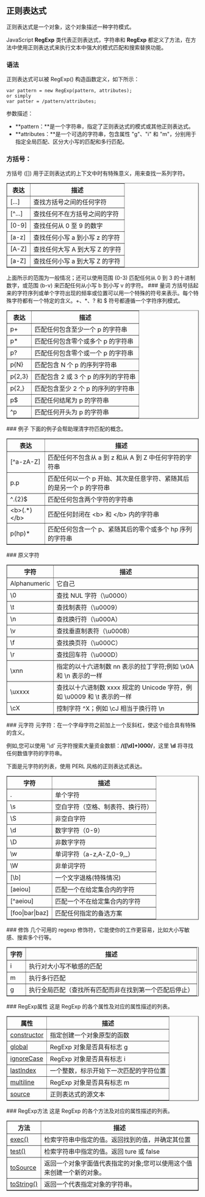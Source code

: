 ## 正则表达式
正则表达式是一个对象，这个对象描述一种字符模式。   

JavaScript **RegExp** 类代表正则表达式，字符串和 **RegExp** 都定义了方法，在方法中使用正则表达式来执行文本中强大的模式匹配和搜索替换功能。
### 语法
正则表达式可以被 RegExp() 构造函数定义，如下所示：

    var pattern = new RegExp(pattern, attributes);   
    or simply   
    var patter = /pattern/attributes;
参数描述：  

- **pattern：**是一个字符串，指定了正则表达式的模式或其他正则表达式。
- **attributes：**是一个可选的字符串，包含属性 "g"、"i" 和 "m"，分别用于指定全局匹配、区分大小写的匹配和多行匹配。
### 方括号：
方括号 ([]) 用于正则表达式的上下文中时有特殊意义，用来查找一系列字符。
<table border="1">
<tr>
<th>表达</th>
<th>描述</th>
</tr>
<tr>
<td>[...]</td>
<td>查找方括号之间的任何字符</td>
</tr>
<tr>
<td>[^...]</td>
<td>查找任何不在方括号之间的字符</td>
</tr>
<tr>
<td>[0-9]</td>
<td>查找任何从 0 至 9 的数字</td>
</tr>
<tr>
<td>[a-z]</td>
<td>查找任何小写 a 到小写 z 的字符</td>
</tr>
<tr>
<td>[A-Z]</td>
<td>查找任何大写 A 到大写 Z 的字符</td>
</tr>
<tr>
<td>[a-Z]</td>
<td>查找任何小写 a 到大写 Z 的字符</td>
</tr>
</table>
上面所示的范围为一般情况；还可以使用范围 (0-3) 匹配任何从 0 到 3 的十进制数字，或范围 (b-v) 来匹配任何从小写 b 到小写 v 的字符。
### 量词
方括号括起来的字符序列或单个字符出现的频率或位置可以用一个特殊的符号来表示。每个特殊字符都有一个特定的含义。+、*、? 和 $ 符号都遵循一个字符序列模式。
<table border="1">
<tr>
<th>表达</th>
<th>描述</th>
</tr>
<tr>
<td>p+</td>
<td>匹配任何包含至少一个 p 的字符串</td>
</tr>
<tr>
<td>p*</td>
<td>匹配任何包含零个或多个 p 的字符串</td>
</tr>
<tr>
<td>p?</td>
<td>匹配任何包含零个或一个 p 的字符串</td>
</tr>
<tr>
<td>p{N}</td>
<td>匹配包含 N 个 p 的序列字符串</td>
</tr>
<tr>
<td>p{2,3}</td>
<td>匹配包含 2 或 3 个 p 的序列的字符串</td>
</tr>
<tr>
<td>p{2,}</td>
<td>匹配包含至少 2 个 p 的序列的字符串</td>
</tr>
<tr>
<td>p$</td>
<td>匹配任何结尾为 p 的字符串</td>
</tr>
<tr>
<td>^p</td>
<td>匹配任何开头为 p 的字符串</td>
</tr>
</table>
### 例子
下面的例子会帮助理清字符匹配的概念。
<table border="1">
<tr>
<th>表达</th>
<th>描述</th>
</tr>
<tr>
<td>[^a-zA-Z]</td>
<td>匹配任何不包含从 a 到 z 和从 A 到 Z 中任何字符的字符串</td>
</tr>
<tr>
<td>p.p</td>
<td>匹配任何以一个 p 开始、其次是任意字符、紧随其后的是另一个 p 的字符串</td>
</tr>
<tr>
<td>^.{2}$</td>
<td>匹配任何包含两个字符的字符串</td>
</tr>
<tr>
<td>&lt;b&gt;(.*)&lt;/b&gt;</td>
<td>匹配任何封闭在 &lt;b&gt; 和 &lt;/b&gt; 内的字符串</td>
</tr>
<tr>
<td>p(hp)*</td>
<td>匹配任何包含一个 p、紧随其后的零个或多个 hp 序列的字符串</td>
</tr>
</table>
### 原义字符
<table border="1">
<tr>
<th>字符</th>
<th>描述</th>
</tr>
<tr>
<td>Alphanumeric</td>
<td>它自己</td>
</tr>
<tr>
<td>\0</td>
<td>查找 NUL 字符（\u0000）</td>
</tr>
<tr>
<td>\t</td>
<td>查找制表符（\u0009）</td>
</tr>
<tr>
<td>\n</td>
<td>查找换行符（\u000A）</td>
</tr>
<tr>
<td>\v</td>
<td>查找垂直制表符（\u000B）</td>
</tr>
<tr>
<td>\f</td>
<td>查找换页符（\u000C）</td>
</tr>
<tr>
<td>\r</td>
<td>查找回车符（\u000D）</td>
</tr>
<tr>
<td>\xnn</td>
<td>指定的以十六进制数 nn 表示的拉丁字符;例如 \x0A 和 \n 表示的一样</td>
</tr>
<tr>
<td>\uxxxx</td>
<td>查找以十六进制数 xxxx 规定的 Unicode 字符，例如 \u0009 和 \t 表示的一样</td>
</tr>
<tr>
<td>\cX</td>
<td>控制字符 ^X；例如 \cJ 相当于换行符 \n</td>
</tr>
</table>
### 元字符
元字符：在一个字母字符之前加上一个反斜杠，使这个组合具有特殊的含义。   

例如,您可以使用 '\d' 元字符搜索大量资金数额：**/([\d]+)000/**，这里 **\d** 将寻找任何数值字符的字符串。    

下面是元字符的列表，使用 PERL 风格的正则表达式表达。
<table border="1">
<tr>
<th>字符</th>
<th>描述</th>
</tr>
<tr>
<td>.</td>
<td>单个字符</td>
</tr>
<tr>
<td>\s</td>
<td>空白字符（空格、制表符、换行符）</td>
</tr>
<tr>
<td>\S</td>
<td>非空白字符</td>
</tr>
<tr>
<td>\d</td>
<td>数字字符（0-9）</td>
</tr>
<tr>
<td>\D</td>
<td>非数字字符</td>
</tr>
<tr>
<td>\w</td>
<td>单词字符（a-z,A-Z,0-9,_）</td>
</tr>
<tr>
<td>\W</td>
<td>非单词字符</td>
</tr>
<tr>
<td>[\b]</td>
<td>一个文字退格(特殊情况)</td>
</tr>
<tr>
<td>[aeiou]</td>
<td>匹配一个在给定集合内的字符</td>
</tr>
<tr>
<td>[^aeiou]</td>
<td>匹配一个不在给定集合内的字符</td>
</tr>
<tr>
<td>[foo|bar|baz]</td>
<td>匹配任何指定的备选方案</td>
</tr>
</table>
### 修饰
几个可用的 regexp 修饰符，它能使你的工作更容易，比如大小写敏感、搜索多个行等。
<table border="1">
<tr>
<th>字符</th>
<th>描述</th>
</tr>
<tr>
<td>i</td>
<td>执行对大小写不敏感的匹配</td>
</tr>
<tr>
<td>m</td>
<td>执行多行匹配</td>
</tr>
<tr>
<td>g</td>
<td>执行全局匹配（查找所有匹配而非在找到第一个匹配后停止）</td>
</tr>
</table>
### RegExp属性
这是 RegExp 的各个属性及对应的属性描述的列表。
<table border="1">
<tr>
<th>属性</th>
<th>描述</th>
</tr>
<tr>
<td><a href="http://www.tutorialspoint.com/javascript/regexp_constructor.htm">constructor</a></td>
<td>指定创建一个对象原型的函数</td>
</tr>
<tr>
<td><a href="http://www.tutorialspoint.com/javascript/regexp_global.htm">global</a></td>
<td>RegExp 对象是否具有标志 g</td>
</tr>
<tr>
<td><a href="http://www.tutorialspoint.com/javascript/regexp_ignorecase.htm">ignoreCase</a></td>
<td>RegExp 对象是否具有标志 i</td>
</tr>
<tr>
<td><a href="http://www.tutorialspoint.com/javascript/regexp_lastindex.htm">lastIndex</a></td>
<td>一个整数，标示开始下一次匹配的字符位置</td>
</tr>
<tr>
<td><a href="http://www.tutorialspoint.com/javascript/regexp_multiline.htm">multiline</a></td>
<td>RegExp 对象是否具有标志 m</td>
</tr>
<tr>
<td><a href="http://www.tutorialspoint.com/javascript/regexp_source.htm">source</a></td>
<td>正则表达式的源文本</td>
</tr>
</table>
### RegExp方法
这是 RegExp 的各个方法及对应的属性描述的列表。
<table border="1">
<tr>
<th>方法</th>
<th>描述</th>
</tr>
<tr>
<td><a href="http://www.tutorialspoint.com/javascript/regexp_exec.htm">exec()</a></td>
<td>检索字符串中指定的值。返回找到的值，并确定其位置</td>
</tr>
<tr>
<td><a href="http://www.tutorialspoint.com/javascript/regexp_test.htm">test()</a></td>
<td>检索字符串中指定的值。返回 ture 或 false</td>
</tr>
<tr>
<td><a href="http://www.tutorialspoint.com/javascript/regexp_tosource.htm">toSource</a></td>
<td>返回一个对象字面值代表指定的对象;您可以使用这个值来创建一个新的对象。</td>
</tr>
<tr>
<td><a href="http://www.tutorialspoint.com/javascript/regexp_tostring.htm">toString()</a></td>
<td>返回一个代表指定对象的字符串。</td>
</tr>
</table>
